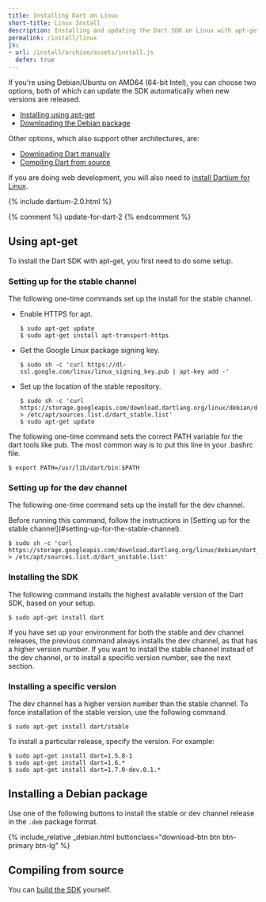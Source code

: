 ```yaml
---
title: Installing Dart on Linux
short-title: Linux Install
description: Installing and updating the Dart SDK on Linux with apt-get, a Debian package, and compiling from source.
permalink: /install/linux
js:
- url: /install/archive/assets/install.js
  defer: true
---
```


If you're using Debian/Ubuntu on AMD64 (64-bit Intel), you can choose two options,
both of which can update the SDK automatically
when new versions are released.

* [Installing using apt-get](#using-apt-get)
* [Downloading the Debian package](#installing-a-debian-package)

Other options, which also support other architectures, are:

* [Downloading Dart manually](/install/archive)
* [Compiling Dart from source](#compiling-from-source)

If you are doing web development, you will also need to
<a data-bits="64" data-os="linux" data-tool="dartium"
    class="download-link"
    href="{{ site.custom.downloads.dartarchive-stable-url-prefix }}/latest/dartium/dartium-linux-x64-release.zip">install Dartium for Linux</a>.

{% include dartium-2.0.html %}

{% comment %}
update-for-dart-2
{% endcomment %}

## Using apt-get

To install the Dart SDK with apt-get, you first need to do some setup.

### Setting up for the stable channel

The following one-time commands set up the install for the stable channel.

- Enable HTTPS for apt.
  ```terminal
  $ sudo apt-get update
  $ sudo apt-get install apt-transport-https
  ```
- Get the Google Linux package signing key.
  ```terminal
  $ sudo sh -c 'curl https://dl-ssl.google.com/linux/linux_signing_key.pub | apt-key add -'
  ```
- Set up the location of the stable repository.
  ```terminal
  $ sudo sh -c 'curl https://storage.googleapis.com/download.dartlang.org/linux/debian/dart_stable.list > /etc/apt/sources.list.d/dart_stable.list'
  $ sudo apt-get update
  ```

The following one-time command sets the correct PATH variable for the dart tools like pub.
The most common way is to put this line in your .bashrc file.

```terminal
$ export PATH=/usr/lib/dart/bin:$PATH
```

### Setting up for the dev channel

The following one-time command sets up the install for the dev channel.

<aside class="alert alert-warning" markdown="1">
Before running this command, follow the instructions in
[Setting up for the stable channel](#setting-up-for-the-stable-channel).
</aside>

```terminal
$ sudo sh -c 'curl https://storage.googleapis.com/download.dartlang.org/linux/debian/dart_unstable.list > /etc/apt/sources.list.d/dart_unstable.list'
```


### Installing the SDK

The following command installs the highest available version of the Dart SDK,
based on your setup.

```terminal
$ sudo apt-get install dart
```

If you have set up your environment for both the stable and dev channel
releases, the previous command always installs the dev channel, as that
has a higher version number.
If you want to install the stable channel instead of the dev channel,
or to install a specific version number, see the next section.


### Installing a specific version

The dev channel has a higher version number than the stable channel.
To force installation of the stable version, use the following command.

```terminal
$ sudo apt-get install dart/stable
```

To install a particular release, specify the version.
For example:

```terminal
$ sudo apt-get install dart=1.5.8-1
$ sudo apt-get install dart=1.6.*
$ sudo apt-get install dart=1.7.0-dev.0.1.*
```


## Installing a Debian package

Use one of the following buttons to install the stable or
dev channel release in the `.deb` package format.

{% include_relative _debian.html buttonclass="download-btn btn btn-primary btn-lg" %}

## Compiling from source

You can [build the SDK](https://github.com/dart-lang/sdk/wiki/Building) yourself.
